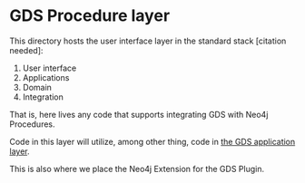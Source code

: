 # GDS Procedure layer

This directory hosts the user interface layer in the standard stack [citation needed]:

1) User interface
2) Applications
3) Domain
4) Integration

That is, here lives any code that supports integrating GDS with Neo4j Procedures.

Code in this layer will utilize, among other thing, code in [the GDS application layer](../applications/README.md).

This is also where we place the Neo4j Extension for the GDS Plugin.
